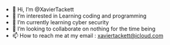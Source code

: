 - 👋 Hi, I’m @XavierTackett
- 👀 I’m interested in Learning coding and programming
- 🌱 I’m currently learning cyber security
- 💞️ I’m looking to collaborate on nothing for the time being
- 📫 How to reach me at my email : xaviertackett@icloud.com

<!---
XavierTheChef/XavierTheChef is a ✨ special ✨ repository because its `README.md` (this file) appears on your GitHub profile.
You can click the Preview link to take a look at your changes.
--->
